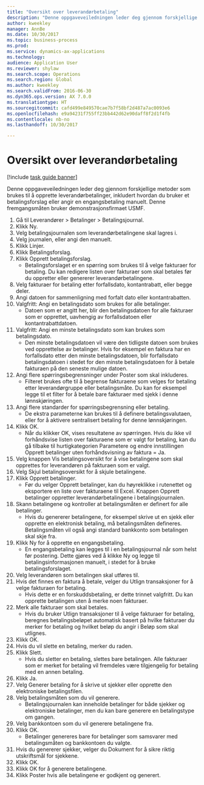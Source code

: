```yaml
--- 
title: "Oversikt over leverandørbetaling"
description: "Denne oppgaveveiledningen leder deg gjennom forskjellige metoder som brukes til å opprette leverandørbetalinger, inkludert hvordan du bruker et betalingsforslag eller angir en engangsbetaling manuelt."
author: kweekley
manager: AnnBe
ms.date: 10/30/2017
ms.topic: business-process
ms.prod: 
ms.service: dynamics-ax-applications
ms.technology: 
audience: Application User
ms.reviewer: shylaw
ms.search.scope: Operations
ms.search.region: Global
ms.author: kweekley
ms.search.validFrom: 2016-06-30
ms.dyn365.ops.version: AX 7.0.0
ms.translationtype: HT
ms.sourcegitcommit: cafd499e849570cae7b7f58bf2d487a7ac0093e6
ms.openlocfilehash: e9a94231f755ff23bb442d62e90daff8f2d1f4fb
ms.contentlocale: nb-no
ms.lasthandoff: 10/30/2017

---
```

# <a name="vendor-payment-overview"></a>Oversikt over leverandørbetaling

[!include [task guide banner](../../includes/task-guide-banner.md)]

Denne oppgaveveiledningen leder deg gjennom forskjellige metoder som brukes til å opprette leverandørbetalinger, inkludert hvordan du bruker et betalingsforslag eller angir en engangsbetaling manuelt. Denne fremgangsmåten bruker demonstrasjonsfirmaet USMF.

1. Gå til Leverandører > Betalinger > Betalingsjournal.
2. Klikk Ny.
3. Velg betalingsjournalen som leverandørbetalingene skal lagres i. 
4. Velg journalen, eller angi den manuelt.
5. Klikk Linjer.
6. Klikk Betalingsforslag.
7. Klikk Opprett betalingsforslag.
    * Betalingsforslaget er en spørring som brukes til å velge fakturaer for betaling. Du kan redigere listen over fakturaer som skal betales før du oppretter eller genererer leverandørbetalingene.  
8. Velg fakturaer for betaling etter forfallsdato, kontantrabatt, eller begge deler. 
9. Angi datoen for sammenligning med forfalt dato eller kontantrabatten. 
10. Valgfritt: Angi en betalingsdato som brukes for alle betalinger.
    * Datoen som er angitt her, blir den betalingsdatoen for alle fakturaer som er opprettet, uavhengig av forfallsdatoen eller kontantrabattdatoen.  
11. Valgfritt: Angi en minste betalingsdato som kan brukes som betalingsdato.
    * Den minste betalingsdatoen vil være den tidligste datoen som brukes ved opprettelse av betalinger. Hvis for eksempel en faktura har en forfallsdato etter den minste betalingsdatoen, blir forfallsdato betalingsdatoen i stedet for den minste betalingsdatoen for å betale fakturaen på den seneste mulige datoen.  
12. Angi flere spørringsbegrensninger under Poster som skal inkluderes.
    * Filteret brukes ofte til å begrense fakturaene som velges for betaling etter leverandørgruppe eller betalingsmåte. Du kan for eksempel legge til et filter for å betale bare fakturaer med sjekk i denne lønnskjøringen.  
13. Angi flere standarder for spørringsbegrensning eller betaling. 
    * De ekstra parameterne kan brukes til å definere betalingsvalutaen, eller for å aktivere sentralisert betaling for denne lønnskjøringen.  
14. Klikk OK.
    * Når du klikker OK, vises resultatene av spørringen. Hvis du ikke vil forhåndsvise listen over fakturaene som er valgt for betaling, kan du gå tilbake til hurtigkategorien Parametere og endre innstillingen Opprett betalinger uten forhåndsvisning av faktura = Ja.  
15. Velg knappen Vis betalingsoversikt for å vise betalingene som skal opprettes for leverandøren på fakturaen som er valgt.
16. Velg Skjul betalingsoversikt for å skjule betalingene. 
17. Klikk Opprett betalinger.
    * Før du velger Opprett betalinger, kan du høyreklikke i rutenettet og eksportere en liste over fakturaene til Excel. Knappen Opprett betalinger oppretter leverandørbetalingene i betalingsjournalen.  
18. Skann betalingene og kontroller at betalingsmåten er definert for alle betalinger. 
    * Hvis du genererer betalingene, for eksempel skrive ut en sjekk eller opprette en elektronisk betaling, må betalingsmåten defineres. Betalingsmåten vil også angi standard bankkonto som betalingen skal skje fra.  
19. Klikk Ny for å opprette en engangsbetaling.
    * En engangsbetaling kan legges til i en betalingsjournal når som helst før postering. Dette gjøres ved å klikke Ny og legge til betalingsinformasjonen manuelt, i stedet for å bruke betalingsforslaget.  
20. Velg leverandøren som betalingen skal utføres til.
21. Hvis det finnes en faktura å betale, velger du Utlign transaksjoner for å velge fakturaen for betaling.
    * Hvis dette er en forskuddsbetaling, er dette trinnet valgfritt. Du kan opprette betalingen uten å merke noen fakturaer.  
22. Merk alle fakturaer som skal betales.
    * Hvis du bruker Utlign transaksjoner til å velge fakturaer for betaling, beregnes betalingsbeløpet automatisk basert på hvilke fakturaer du merker for betaling og hvilket beløp du angir i Beløp som skal utlignes.  
23. Klikk OK.
24. Hvis du vil slette en betaling, merker du raden.
25. Klikk Slett.
    * Hvis du sletter en betaling, slettes bare betalingen. Alle fakturaer som er merket for betaling vil fremdeles være tilgjengelig for betaling med en annen betaling.  
26. Klikk Ja.
27. Velg Generer betaling for å skrive ut sjekker eller opprette den elektroniske betalingsfilen.
28. Velg betalingsmåten som du vil generere.
    * Betalingsjournalen kan inneholde betalinger for både sjekker og elektroniske betalinger, men du kan bare generere en betalingstype om gangen.  
29. Velg bankkontoen som du vil generere betalingene fra.
30. Klikk OK.
    * Betalinger genereres bare for betalinger som samsvarer med betalingsmåten og bankkontoen du valgte.  
31. Hvis du genererer sjekker, velger du Dokument for å sikre riktig utskriftsmål for sjekkene.
32. Klikk OK.
33. Klikk OK for å generere betalingene.
34. Klikk Poster hvis alle betalingene er godkjent og generert. 


